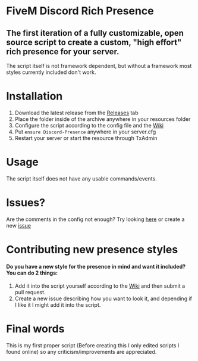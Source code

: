 # **FiveM Discord Rich Presence**

## The first iteration of a fully customizable, open source script to create a custom, "high effort" rich presence for your server. 
The script itself is not framework dependent, but without a framework most styles currently included don't work.

# Installation

 1. Download the latest release from the [Releases](https://github.com/boofiboi/FiveM-Discord-Presence/releases) tab
 2. Place the folder inside of the archive anywhere in your resources folder
 3. Configure the script according to the config file and the [Wiki](https://github.com/boofiboi/FiveM-Discord-Presence/wiki/Configuration)
 4. Put `ensure Discord-Presence` anywhere in your server.cfg
 5. Restart your server or start the resource through TxAdmin

# Usage

The script itself does not have any usable commands/events.

# Issues?

Are the comments in the config not enough? Try looking [here](https://github.com/boofiboi/FiveM-Discord-Presence/wiki/Configuration) or 
create a new [issue](https://github.com/boofiboi/FiveM-Discord-Presence/issues/new)

# Contributing new presence styles
#### Do you have a new style for the presence in mind and want it included? You can do 2 things:

 1. Add it into the script yourself according to the [Wiki](https://github.com/boofiboi/FiveM-Discord-Presence/wiki/Creating-a-new-style) and then submit a pull request.
 2. Create a new issue describing how you want to look it, and depending if I like it I might add it into the script.

# Final words

This is my first proper script (Before creating this I only edited scripts I found online) so any criticism/improvements are appreciated.

